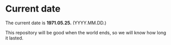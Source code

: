 # Current date

The current date is **1971.05.25.** (YYYY.MM.DD.)

This repository will be good when the world ends, so we will know how long it lasted.